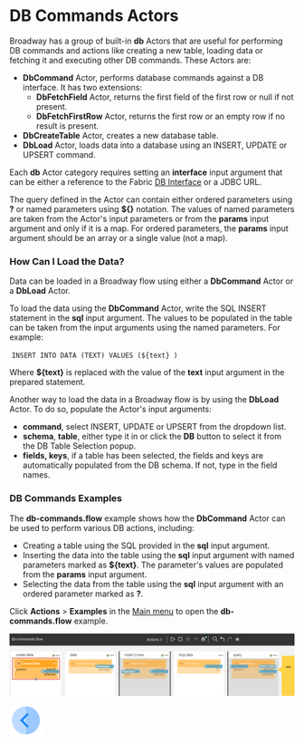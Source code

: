 # DB Commands Actors 

Broadway has a group of built-in **db** Actors that are useful for performing DB commands and actions like creating a new table, loading data or fetching it and executing other DB commands. These Actors are:
- **DbCommand** Actor, performs database commands against a DB interface. It has two extensions: 
  - **DbFetchField** Actor, returns the first field of the first row or null if not present.
  - **DbFetchFirstRow** Actor, returns the first row or an empty row if no result is present.
- **DbCreateTable** Actor, creates a new database table.
- **DbLoad** Actor, loads data into a database using an INSERT, UPDATE or UPSERT command.

Each **db** Actor category requires setting an **interface** input argument that can be either a reference to the Fabric [DB Interface](/articles/05_DB_interfaces/03_DB_interfaces_overview.md) or a JDBC URL. 

The query defined in the Actor can contain either ordered parameters using **?** or named parameters using **${}** notation. The values of named parameters are taken from the Actor's input parameters or from the **params** input argument and only if it is a map. For ordered parameters, the **params** input argument should be an array or a single value (not a map).

### How Can I Load the Data?

Data can be loaded in a Broadway flow using either a **DbCommand** Actor or a **DbLoad** Actor.

To load the data using the **DbCommand** Actor, write the SQL INSERT statement in the **sql** input argument. The values to be populated in the table can be taken from the input arguments using the named parameters. For example:

​	`INSERT INTO DATA (TEXT) VALUES (${text} )`

Where **${text}** is replaced with the value of the **text** input argument in the prepared statement.

Another way to load the data in a Broadway flow is by using the **DbLoad** Actor. To do so, populate the Actor's input arguments:

* **command**, select INSERT, UPDATE or UPSERT from the dropdown list.
* **schema**, **table**, either type it in or click the **DB** button to select it from the DB Table Selection popup. 
* **fields, keys**, if a table has been selected, the fields and keys are automatically populated from the DB schema. If not, type in the field names.

### DB Commands Examples

The **db-commands.flow** example shows how the **DbCommand** Actor can be used to perform various DB actions, including:

* Creating a table using the SQL provided in the **sql** input argument.
* Inserting the data into the table using the **sql** input argument with named parameters marked as **${text}**. The parameter's values are populated from the **params** input argument.
* Selecting the data from the table using the **sql** input argument with an ordered parameter marked as **?**. 

Click **Actions** > **Examples** in the [Main menu](../18_broadway_flow_window.md#main-menu) to open the **db-commands.flow** example. 

![image](../images/99_actors_05_1.PNG)





[![Previous](/articles/images/Previous.png)](04_queue_actors.md)
